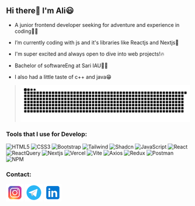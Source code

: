 ## Hi there👋 I'm Ali😃

- A junior frontend developer seeking for adventure and experience in coding👨‍💻

- I’m currently coding with js and it's libraries like Reactjs and Nextjs👀
  
- I'm super excited and always open to dive into web projects!🔥
  
- Bachelor of softwareEng at Sari IAU👨‍🎓

- I also had a little taste of c++ and java😁

> <img align="center" src="https://raw.githubusercontent.com/imrrobat/imrrobat/d1b244e170d2b75fdda3efd499eaaf163f7a617c/images/github-contribution-grid-snake.svg"/>

### Tools that I use for Develop: 
![HTML5](https://img.shields.io/badge/html5-%23E34F26.svg?style=for-the-badge&logo=html5&logoColor=white) 
![CSS3](https://img.shields.io/badge/css3-%231572B6.svg?style=for-the-badge&logo=css3&logoColor=white) 
![Bootstrap](https://img.shields.io/badge/bootstrap-%238511FA.svg?style=for-the-badge&logo=bootstrap&logoColor=white)
![Tailwind](https://img.shields.io/badge/Tailwind_CSS-38B2AC?style=for-the-badge&logo=tailwind-css&logoColor=white)
![Shadcn](https://img.shields.io/badge/shadcn%2Fui-000000?style=for-the-badge&logo=shadcnui&logoColor=white)
![JavaScript](https://img.shields.io/badge/javascript-%23323330.svg?style=for-the-badge&logo=javascript&logoColor=%23F7DF1E)
![React](https://img.shields.io/badge/React-20232A?style=for-the-badge&logo=react&logoColor=61DAFB)
![ReactQuery](https://img.shields.io/badge/React_Query-FF4154?style=for-the-badge&logo=ReactQuery&logoColor=white)
![Nextjs](https://img.shields.io/badge/next%20js-000000?style=for-the-badge&logo=nextdotjs&logoColor=white)
![Vercel](https://img.shields.io/badge/Vercel-000000?style=for-the-badge&logo=vercel&logoColor=white)
![Vite](https://img.shields.io/badge/Vite-B73BFE?style=for-the-badge&logo=vite&logoColor=FFD62E)
![Axios](https://img.shields.io/badge/axios-671ddf?&style=for-the-badge&logo=axios&logoColor=white)
![Redux](https://img.shields.io/badge/Redux-593D88?style=for-the-badge&logo=redux&logoColor=white)
![Postman](https://img.shields.io/badge/Postman-FF6C37?style=for-the-badge&logo=Postman&logoColor=white)
![NPM](https://img.shields.io/badge/NPM-%23CB3837.svg?style=for-the-badge&logo=npm&logoColor=white)


### Contact:
<a href="https://instagram.com/alii__hkh"><img src="https://github.com/Ali-HkH/Ali-HkH/blob/main/icons8-instagram.png?raw=true"></a>
<a href="https://t.me/AliHkH2k"><img src="https://github.com/Ali-HkH/Ali-HkH/blob/main/icons8-telegram.png?raw=true"></a>
<a href="https://linkedin.com/in/ali-hkh-a8a0462a1"><img src="https://github.com/Ali-HkH/Ali-HkH/blob/main/icons8-linked-in.png?raw=true"></a>


